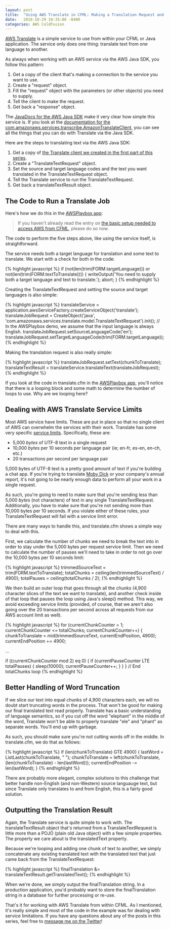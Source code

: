 ```yaml
---
layout: post
title:  "Using AWS Translate in CFML: Making a Translation Request and Dealing with Service Limits"
date:   2018-10-29 10:35:00 -0400
categories: AWS ColdFusion
---
```

[AWS Translate](https://aws.amazon.com/translate/) is a simple service to use from within your CFML or Java application. The service only does one thing: translate text from one language to another.

As always when working with an AWS service via the AWS Java SDK, you follow this pattern:

1. Get a copy of the client that's making a connection to the service you want to use.
2. Create a "request" object.
3. Fill the "request" object with the parameters (or other objects) you need to supply.
4. Tell the client to make the request.
5. Get back a "response" object.

The [JavaDocs for the AWS Java SDK](https://docs.aws.amazon.com/AWSJavaSDK/latest/javadoc/index.html) make it very clear how simple this service is. If you look at the [documentation for the com.amazonaws.services.transcribe.AmazonTranslateClient](https://docs.aws.amazon.com/AWSJavaSDK/latest/javadoc/com/amazonaws/services/translate/AmazonTranslateClient.html), you can see all the things that you can do with Translate via the Java SDK.

Here are the steps to translating text via the AWS Java SDK:

1. Get a copy of [the Translate client we created in the first part of this series](/aws/coldfusion/2018/10/21/Using-AWS-Translate-In-CFML-Part-1.html).
2. Create a "TranslateTextRequest" object.
3. Set the source and target language codes and the text you want translated in the TranslateTextRequest object.
4. Tell the Translate service to run the TranslateTextRequest.
5. Get back a translateTextResult object.

## The Code to Run a Translate Job

Here's how we do this in the [AWSPlaybox app](https://github.com/brianklaas/awsPlaybox):

> If you haven't already read the entry on [the basic setup needed to access AWS from CFML](/aws/coldfusion/2018/05/21/Basic-Setup-Needed-To-Access-AWS-From-CFML.html), please do so now.

The code to perform the five steps above, like using the service itself, is straightforward.

The service needs both a target language for translation and some text to translate. We start with a check for both in the code:

{% highlight javascript %}
if (not(len(trim(FORM.targetLanguage))) or not(len(trim(FORM.textToTranslate)))) {
  writeOutput('You need to supply both a target language and text to translate.');
  abort;
}
{% endhighlight %}

Creating the TranslateTextRequest and setting the source and target languages is also simple:

{% highlight javascript %}
translateService = application.awsServiceFactory.createServiceObject('translate');
translateJobRequest = CreateObject('java', 'com.amazonaws.services.translate.model.TranslateTextRequest').init();
// In the AWSPlaybox demo, we assume that the input language is always English.
translateJobRequest.setSourceLanguageCode('en');
translateJobRequest.setTargetLanguageCode(trim(FORM.targetLanguage));
{% endhighlight %}

Making the translation request is also really simple:

{% highlight javascript %}
translateJobRequest.setText(chunkToTranslate);
translateTextResult = translateService.translateText(translateJobRequest);
{% endhighlight %}

If you look at the code in translate.cfm in the [AWSPlaybox app](https://github.com/brianklaas/awsPlaybox), you'll notice that there is a looping block and some math to determine the number of loops to use. Why are we looping here?

## Dealing with AWS Translate Service Limits

Most AWS service have limits. These are put in place so that no single client of AWS can overwhelm the services with their work. Translate has some very specific [service limits](https://docs.aws.amazon.com/general/latest/gr/aws_service_limits.html#limits_amazon_translate). Specifically, these are:

- 5,000 *bytes* of UTF-8 text in a single request
- 10,000 *bytes* per 10 seconds per language pair (ie; en-fr, es-en, en-ch, etc.)
- 20 transactions per second per language pair

5,000 bytes of UTF-8 text is a pretty good amount of text if you're building a chat app. If you're trying to translate [Moby Dick](https://www.gutenberg.org/files/2701/2701-h/2701-h.htm) or your company's annual report, it's not going to be nearly enough data to perform all your work in a single request.

As such, you're going to need to make sure that you're sending less than 5,000 *bytes* (not characters) of text in any single TranslateTextRequest. Additionally, you have to make sure that you're not sending more than 10,000 bytes per 10 seconds. If you violate either of these rules, your TranslateTextRequest will fail with a service limit error.

There are many ways to handle this, and translate.cfm shows a simple way to deal with this.

First, we calculate the number of chunks we need to break the text into in order to stay under the 5,000 bytes per request service limit. Then we need to calculate the number of pauses we'll need to take in order to not go over the 10,000 bytes per 10 seconds limit:

{% highlight javascript %}
trimmedSourceText = trim(FORM.textToTranslate);
totalChunks = ceiling(len(trimmedSourceText) / 4900);
totalPauses = ceiling(totalChunks / 2);
{% endhighlight %}

We then build an outer loop that goes through all the chunks (4,900 character slices of the text we want to translate), and another check inside of that loop that pauses the loop using Java's sleep() method. This way, we avoid exceeding service limits (provided, of course, that we aren't also going over the 20 transactions per second across all requests from our AWS account limit as well).

{% highlight javascript %}
for (currentChunkCounter = 1; currentChunkCounter <= totalChunks; currentChunkCounter++) {
  chunkToTranslate = mid(trimmedSourceText, currentEndPosition, 4900);
  currentEndPosition += 4900;

  ...

  if ((currentChunkCounter mod 2) eq 0) {
    if (currentPauseCounter LTE totalPauses) {
      sleep(10000);
      currentPauseCounter++;
    }
  }
} // End totalChunks loop
{% endhighlight %}

## Better Handling of Word Truncation

If we slice our text into equal chunks of 4,900 characters each, we will no doubt start truncating words in the process. That won't be good for making our final translated text read properly. Translate has a basic understanding of language semantics, so if you cut off the word "elephant" in the middle of the word, Translate won't be able to properly translate "ele" and "phant" as separate words. You'll end up with garbage.

As such, you should make sure you're not cutting words off in the middle. In translate.cfm, we do that as follows:

{% highlight javascript %}
if (len(chunkToTranslate) GTE 4900) {
  lastWord = ListLast(chunkToTranslate, " ");
  chunkToTranslate = left(chunkToTranslate, (len(chunkToTranslate) - len(lastWord)));
  currentEndPosition -= len(lastWord);
}
{% endhighlight %}

There are probably more elegant, complex solutions to this challenge that better handle non-English (and non-Western) source languauge text, but since Translate only translates to and from English, this is a fairly good solution.

## Outputting the Translation Result

Again, the Translate service is quite simple to work with. The translateTextResult object that's returned from a TranslateTextRequest is little more than a POJO (plain old Java object) with a few simple properties. The property we care about is the translatedText property.

Because we're looping and adding one chunk of text to another, we simply concatenate any existing translated text with the translated text that just came back from the TranslateTextRequest:

{% highlight javascript %}
finalTranslation &= translateTextResult.getTranslatedText();
{% endhighlight %}

When we're done, we simply output the finalTranslation string. In a production application, you'd probably want to store the finalTranslation string in a database for further processing or re-use. 

That's it for working with AWS Translate from within CFML. As I mentioned, it's really simple and most of the code in the example was for dealing with service limitations. If you have any questions about any of the posts in this series, feel free to <a href="https://twitter.com/brian_klaas">message me on the Twitter</a>!